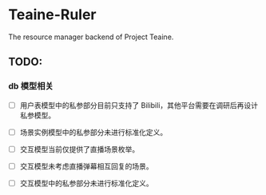 # Teaine-Ruler
The resource manager backend of Project Teaine.

## TODO:

### db 模型相关

- [ ] 用户表模型中的私参部分目前只支持了 Bilibili，其他平台需要在调研后再设计私参模型。

- [ ] 场景实例模型中的私参部分未进行标准化定义。

- [ ] 交互模型当前仅提供了直播场景枚举。

- [ ] 交互模型未考虑直播弹幕相互回复的场景。

- [ ] 交互模型中的私参部分未进行标准化定义。